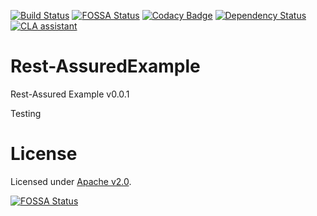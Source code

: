 [![Build Status](https://travis-ci.org/x0156/RestAssuredExample.svg?branch=master)](https://travis-ci.org/x0156/RestAssuredExample) [![FOSSA Status](https://app.fossa.io/api/projects/git%2Bgithub.com%2Fx0156%2FRestAssuredExample.svg?type=shield)](https://app.fossa.io/projects/git%2Bgithub.com%2Fx0156%2FRestAssuredExample?ref=badge_shield)
  [![Codacy Badge](https://api.codacy.com/project/badge/Grade/45f9dfd9d8eb409a89fb95a129facfd4)](https://www.codacy.com/app/paradox/RestAssuredExample?utm_source=github.com&amp;utm_medium=referral&amp;utm_content=x0156/RestAssuredExample&amp;utm_campaign=Badge_Grade)   [![Dependency Status](https://www.versioneye.com/user/projects/5926b2a4afd70d003c3f545a/badge.svg?style=flat-square)](https://www.versioneye.com/user/projects/5926b2a4afd70d003c3f545a) [![CLA assistant](https://cla-assistant.io/readme/badge/x0156/RestAssuredExample)](https://cla-assistant.io/x0156/RestAssuredExample)

# Rest-AssuredExample

Rest-Assured Example v0.0.1

Testing

# License

Licensed under [Apache v2.0](LICENSE). 

[![FOSSA Status](https://app.fossa.io/api/projects/git%2Bgithub.com%2Fx0156%2FRestAssuredExample.svg?type=large)](https://app.fossa.io/projects/git%2Bgithub.com%2Fx0156%2FRestAssuredExample?ref=badge_large)